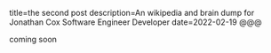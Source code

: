 title=the second post
description=An wikipedia and brain dump for Jonathan Cox Software Engineer Developer
date=2022-02-19
@@@

coming soon
